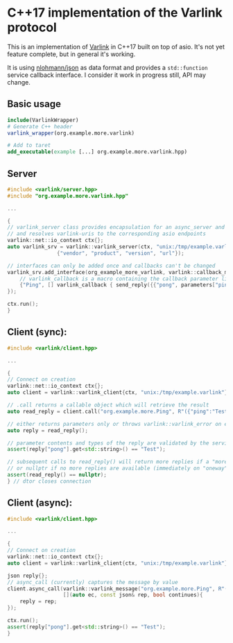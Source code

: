 # C++17 implementation of the Varlink protocol

This is an implementation of [Varlink](https://varlink.org) in C++17 built on top of asio.
It's not yet feature complete, but in general it's working.

It is using [nlohmann/json](https://github.com/nlohmann/json) as data format and provides a
`std::function` service callback interface. I consider it work in progress still, API may change.

## Basic usage

```cmake
include(VarlinkWrapper)
# Generate C++ header
varlink_wrapper(org.example.more.varlink)

# Add to taret
add_executable(example [...] org.example.more.varlink.hpp)
```

## Server

```cpp
#include <varlink/server.hpp>
#include "org.example.more.varlink.hpp"

...

{
// varlink_server class provides encapsulation for an async_server and a varlink_service
// and resolves varlink-uris to the corresponding asio endpoints
varlink::net::io_context ctx{};
auto varlink_srv = varlink::varlink_server(ctx, "unix:/tmp/example.varlink",
                {"vendor", "product", "version", "url"});

// interfaces can only be added once and callbacks can't be changed
varlink_srv.add_interface(org_example_more_varlink, varlink::callback_map{
    // varlink_callback is a macro containing the callback parameter list
    {"Ping", [] varlink_callback { send_reply({{"pong", parameters["ping"]}}, /* continues = */ false); }}
});

ctx.run();
}
```

## Client (sync):

```cpp
#include <varlink/client.hpp>

...

{
// Connect on creation
varlink::net::io_context ctx{};
auto client = varlink::varlink_client{ctx, "unix:/tmp/example.varlink"};

// .call returns a callable object which will retrieve the result
auto read_reply = client.call("org.example.more.Ping", R"({"ping":"Test"})"_json);

// either returns parameters only or throws varlink::varlink_error on error
auto reply = read_reply();

// parameter contents and types of the reply are validated by the service as well
assert(reply["pong"].get<std::string>() == "Test");

// subsequent calls to read_reply() will return more replies if a "more" call continues
// or nullptr if no more replies are available (immediately on "oneway" calls)
assert(read_reply() == nullptr);
} // dtor closes connection
```

## Client (async):

```cpp
#include <varlink/client.hpp>

...

{
// Connect on creation
varlink::net::io_context ctx{};
auto client = varlink::varlink_client{ctx, "unix:/tmp/example.varlink"};

json reply{};
// async_call (currently) captures the message by value
client.async_call(varlink::varlink_message("org.example.more.Ping", R"({"ping":"Test"})"_json),
                  [](auto ec, const json& rep, bool continues){
    reply = rep;
});

ctx.run();
assert(reply["pong"].get<std::string>() == "Test");
}
```
